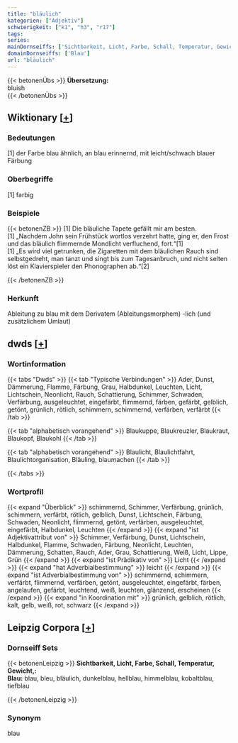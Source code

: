 ```yaml
---
title: "bläulich"
kategorien: ["Adjektiv"]
schwierigkeit: ["k1", "h3", "r17"]
tags:
series:
mainDornseiffs: ['Sichtbarkeit, Licht, Farbe, Schall, Temperatur, Gewicht,']
domainDornseiffs: ['Blau']
url: "bläulich"
---
```


{{< betonenÜbs >}}
**Übersetzung:**  
bluish  
{{< /betonenÜbs >}}

## Wiktionary [[+](https://de.wiktionary.org/wiki/bläulich)]

### Bedeutungen
[1] der Farbe blau ähnlich, an blau erinnernd, mit leicht/schwach blauer Färbung  

### Oberbegriffe
[1] farbig  

### Beispiele
{{< betonenZB >}}
[1] Die bläuliche Tapete gefällt mir am besten.  
[1] „Nachdem John sein Frühstück wortlos verzehrt hatte, ging er, den Frost und das bläulich flimmernde Mondlicht verfluchend, fort.“[1]  
[1] „Es wird viel getrunken, die Zigaretten mit dem bläulichen Rauch sind selbstgedreht, man tanzt und singt bis zum Tagesanbruch, und nicht selten löst ein Klavierspieler den Phonographen ab.“[2]  

{{< /betonenZB >}}
### Herkunft
Ableitung zu blau mit dem Derivatem (Ableitungsmorphem) -lich (und zusätzlichem Umlaut)  



## dwds [[+](https://www.dwds.de/wb/bläulich)]

### Wortinformation
{{< tabs "Dwds" >}}
{{< tab "Typische Verbindungen" >}}
Ader, Dunst, Dämmerung, Flamme, Färbung, Grau, Halbdunkel, Leuchten, Licht, Lichtschein, Neonlicht, Rauch, Schattierung, Schimmer, Schwaden, Verfärbung, ausgeleuchtet, eingefärbt, flimmernd, färben, gefärbt, gelblich, getönt, grünlich, rötlich, schimmern, schimmernd, verfärben, verfärbt
{{< /tab >}}

{{< tab "alphabetisch vorangehend" >}}
Blaukuppe, Blaukreuzler, Blaukraut, Blaukopf, Blaukohl
{{< /tab >}}

{{< tab "alphabetisch vorangehend" >}}
Blaulicht, Blaulichtfahrt, Blaulichtorganisation, Bläuling, blaumachen
{{< /tab >}}

{{< /tabs >}}

### Wortprofil
{{< expand "Überblick" >}} schimmernd, Schimmer, Verfärbung, grünlich, schimmern, verfärbt, rötlich, gelblich, Dunst, Lichtschein, Färbung, Schwaden, Neonlicht, flimmernd, getönt, verfärben, ausgeleuchtet, eingefärbt, Halbdunkel, Leuchten {{< /expand >}}
{{< expand "ist Adjektivattribut von" >}} Schimmer, Verfärbung, Dunst, Lichtschein, Halbdunkel, Flamme, Schwaden, Färbung, Neonlicht, Leuchten, Dämmerung, Schatten, Rauch, Ader, Grau, Schattierung, Weiß, Licht, Lippe, Grün {{< /expand >}}
{{< expand "ist Prädikativ von" >}} Licht {{< /expand >}}
{{< expand "hat Adverbialbestimmung" >}} leicht {{< /expand >}}
{{< expand "ist Adverbialbestimmung von" >}} schimmernd, schimmern, verfärbt, flimmernd, verfärben, getönt, ausgeleuchtet, eingefärbt, färben, angelaufen, gefärbt, leuchtend, weiß, leuchten, glänzend, erscheinen {{< /expand >}}
{{< expand "in Koordination mit" >}} grünlich, gelblich, rötlich, kalt, gelb, weiß, rot, schwarz {{< /expand >}}

## Leipzig Corpora [[+](https://corpora.uni-leipzig.de/en/res?word=bläulich&corpusId=deu_newscrawl-public_2018)]

### Dornseiff Sets
{{< betonenLeipzig >}}
**Sichtbarkeit, Licht, Farbe, Schall, Temperatur, Gewicht,:**  
**Blau:** blau, bleu, bläulich, dunkelblau, hellblau, himmelblau, kobaltblau, tiefblau  

{{< /betonenLeipzig >}}

### Synonym
blau

